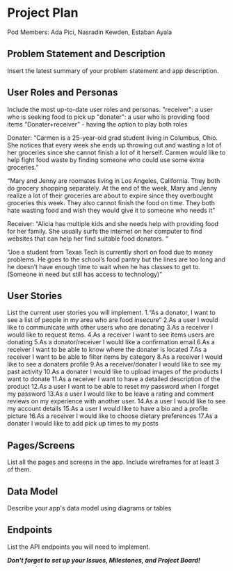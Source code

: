 # Project Plan

Pod Members: Ada Pici, Nasradin Kewden, Estaban Ayala


## Problem Statement and Description

Insert the latest summary of your problem statement and app description.

## User Roles and Personas

Include the most up-to-date user roles and personas.
"receiver": a user who is seeking food to pick up 
"donater": a user who is providing food items
“Donater+receiver” - having the option to play both roles

Donater: 
“Carmen is a 25-year-old grad student living in Columbus, Ohio. She notices that every week she ends up throwing out and wasting a lot of her groceries since she cannot finish a lot of it herself. Carmen would like to help fight food waste by finding someone who could use some extra groceries.”

“Mary and Jenny are roomates living in Los Angeles, California. They both do grocery shopping separately. At the end of the week, Mary and Jenny realize a lot of their groceries are about to expire since they overbought groceries this week. They also cannot finish the food on time. They both hate wasting food and wish they would give it to someone who needs it”

Receiver:
“Alicia has multiple kids and she needs help with providing food for her family. She usually surfs the internet on her computer to find websites that can help her find suitable food donators. “

“Joe a student from Texas Tech is currently short on food due to money problems. He goes to the school’s food pantry but the lines are too long and he doesn’t have enough time to wait when he has classes to get to. (Someone in need but still has access to technology)”


## User Stories

List the current user stories you will implement.
1.“As a donator, I want to see a list of people in my area who are food insecure”
2.As a user I would like to communicate with other users who are donating
3.As a receiver I would like to request items.
4.As a receiver I want to see items users are donating
5.As a donator/receiver I would like a confirmation email 
6.As a receiver I want to be able to know where the donater is located
7.As a receiver I want to be able to filter items by category
8.As a receiver I would like to see a donaters profile
9.As a receiver/donater I would like to see my past activity
10.As a donater I would like to upload images of the products I want to donate
11.As a receiver I want to have a detailed description of the product
12.As a user I want to be able to reset my password when I forget my password
13.As a user I would like to be leave a rating and comment reviews on my experience with another user.
14.As a user I would like to see my account details 
15.As a user I would like to have a bio and a profile picture
16.As a receiver I would like to choose dietary preferences 
17.As a donater I would like to add pick up times to my posts

## Pages/Screens

List all the pages and screens in the app. Include wireframes for at least 3 of them.

## Data Model

Describe your app's data model using diagrams or tables

## Endpoints

List the API endpoints you will need to implement.

***Don't forget to set up your Issues, Milestones, and Project Board!***
